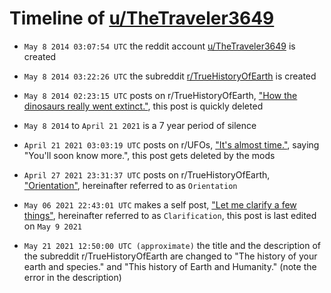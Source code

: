 # Timeline of [u/TheTraveler3649](https://old.reddit.com/user/TheTraveler3649)

- `May 8 2014 03:07:54 UTC` the reddit account [u/TheTraveler3649](https://old.reddit.com/user/TheTraveler3649) is created

- `May 8 2014 03:22:26 UTC` the subreddit [r/TrueHistoryOfEarth](https://old.reddit.com/r/TrueHistoryOfEarth) is created

- `May 8 2014 02:23:15 UTC` posts on r/TrueHistoryOfEarth, ["How the dinosaurs really went extinct."](http://old.reddit.com/r/TrueHistoryOfEarth/comments/250g53/how_the_dinosaurs_really_went_extinct/), this post is quickly deleted

- `May 8 2014` to `April 21 2021` is a 7 year period of silence 

- `April 21 2021 03:03:19 UTC` posts on r/UFOs, ["It's almost time."](https://old.reddit.com/r/UFOs/comments/mv6wwb/its_almost_time/), saying "You'll soon know more.", this post gets deleted by the mods
  
- `April 27 2021 23:31:37 UTC` posts on r/TrueHistoryOfEarth, ["Orientation"](https://old.reddit.com/r/TrueHistoryOfEarth/comments/n01mzm/orientation/), hereinafter referred to as `Orientation`

- `May 06 2021 22:43:01 UTC` makes a self post, ["Let me clarify a few things"](https://old.reddit.com/user/TheTraveler3649/comments/n6jv4i/let_me_clarify_a_few_things/), hereinafter referred to as `Clarification`, this post is last edited on `May 9 2021`

- `May 21 2021 12:50:00 UTC (approximate)` the title and the description of the subreddit r/TrueHistoryOfEarth are changed to "The history of your earth and species." and "This history of Earth and Humanity." (note the error in the description)